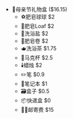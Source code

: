 


* 🎁母亲节礼物盒 ($16.15)
	* ⚽️肥皂球球 $2
	* 🍞肥皂Loaf $2
	* 🧂洗浴盐 $2
	* 🧻肥皂卷 $2
	* 🫖洗浴茶 $1.75
	* 🍺马克杯 $2.5
	* 🕯️蜡烛 $2
	* ✏️笔 $0.9
	* 📒笔记本 $1
	* 🗃️盒子 $0.5
	* 📦快递盒 $0
	* 🏴‍☠️邮寄费 $15





















